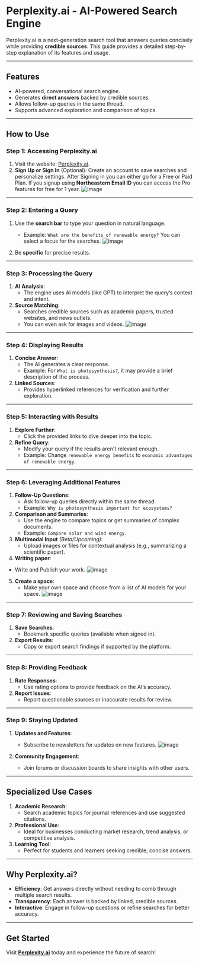 # **Perplexity.ai - AI-Powered Search Engine**

Perplexity.ai is a next-generation search tool that answers queries concisely while providing **credible sources**. This guide provides a detailed step-by-step explanation of its features and usage.

---

## **Features**
- AI-powered, conversational search engine.
- Generates **direct answers** backed by credible sources.
- Allows follow-up queries in the same thread.
- Supports advanced exploration and comparison of topics.

---

## **How to Use**

### **Step 1: Accessing Perplexity.ai**
1. Visit the website: [Perplexity.ai](https://www.perplexity.ai).
2. **Sign Up or Sign In** (Optional): Create an account to save searches and personalize settings.
    After Signing in you can either go for a Free or Paid Plan. If you signup using **Northeastern Email ID**
    you can access the Pro features for free for 1 year.
   ![image](https://github.com/user-attachments/assets/60874237-5fc2-413e-9d9b-d1913ed01d6b)


---

### **Step 2: Entering a Query**
1. Use the **search bar** to type your question in natural language.
   - Example: `What are the benefits of renewable energy?`
     You can select a focus for the searches.
     ![image](https://github.com/user-attachments/assets/39bcc1e6-33c8-47a7-af11-791d6a8ba057)

2. Be **specific** for precise results.

---

### **Step 3: Processing the Query**
1. **AI Analysis**:
   - The engine uses AI models (like GPT) to interpret the query’s context and intent.
2. **Source Matching**:
   - Searches credible sources such as academic papers, trusted websites, and news outlets.
   - You can even ask for images and videos.
     ![image](https://github.com/user-attachments/assets/4a149058-8def-4511-a2a2-fef9a75d764f)


---

### **Step 4: Displaying Results**
1. **Concise Answer**:
   - The AI generates a clear response.
   - Example: For `What is photosynthesis?`, it may provide a brief description of the process.
2. **Linked Sources**:
   - Provides hyperlinked references for verification and further exploration.

---

### **Step 5: Interacting with Results**
1. **Explore Further**:
   - Click the provided links to dive deeper into the topic.
2. **Refine Query**:
   - Modify your query if the results aren't relevant enough.
   - Example: Change `renewable energy benefits` to `economic advantages of renewable energy`.

---

### **Step 6: Leveraging Additional Features**
1. **Follow-Up Questions**:
   - Ask follow-up queries directly within the same thread.
   - Example: `Why is photosynthesis important for ecosystems?`
2. **Comparison and Summaries**:
   - Use the engine to compare topics or get summaries of complex documents.
   - Example: `Compare solar and wind energy.`
3. **Multimodal Input** *(Beta/Upcoming)*:
   - Upload images or files for contextual analysis (e.g., summarizing a scientific paper).
4.  **Writing paper**:
   - Write and Publish your work.
     ![image](https://github.com/user-attachments/assets/e3f0f35c-6896-414a-8170-25eb2b6682d9)
     
5. **Create a space**:
   - Make your own space and choose from a list of AI models for your space.
     ![image](https://github.com/user-attachments/assets/1e165ee2-6fdc-4f6b-b74d-362d9fedf80f)



---

### **Step 7: Reviewing and Saving Searches**
1. **Save Searches**:
   - Bookmark specific queries (available when signed in).
2. **Export Results**:
   - Copy or export search findings if supported by the platform.

---

### **Step 8: Providing Feedback**
1. **Rate Responses**:
   - Use rating options to provide feedback on the AI’s accuracy.
2. **Report Issues**:
   - Report questionable sources or inaccurate results for review.

---

### **Step 9: Staying Updated**
1. **Updates and Features**:
   - Subscribe to newsletters for updates on new features.
     ![image](https://github.com/user-attachments/assets/4120ac07-dd08-413e-875a-4e9459147e4e)

2. **Community Engagement**:
   - Join forums or discussion boards to share insights with other users.

---

## **Specialized Use Cases**
1. **Academic Research**:
   - Search academic topics for journal references and use suggested citations.
2. **Professional Use**:
   - Ideal for businesses conducting market research, trend analysis, or competitive analysis.
3. **Learning Tool**:
   - Perfect for students and learners seeking credible, concise answers.

---

## **Why Perplexity.ai?**
- **Efficiency**: Get answers directly without needing to comb through multiple search results.
- **Transparency**: Each answer is backed by linked, credible sources.
- **Interactive**: Engage in follow-up questions or refine searches for better accuracy.

---

## **Get Started**
Visit **[Perplexity.ai](https://www.perplexity.ai)** today and experience the future of search!

